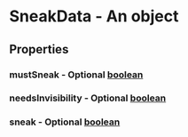 

# SneakData - An object



## Properties



### mustSneak - Optional [boolean](boolean)



### needsInvisibility - Optional [boolean](boolean)



### sneak - Optional [boolean](boolean)

